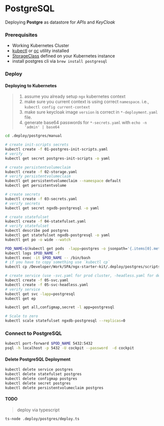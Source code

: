 # PostgreSQL

Deploying **Postgre** as datastore for _APIs_ and _KeyCloak_

### Prerequisites

- Working Kubernetes Cluster
- [kubectl](https://kubernetes.io/docs/tasks/tools/install-kubectl/) or [oc](https://docs.openshift.com/container-platform/3.11/cli_reference/get_started_cli.html) utility installed
- [StorageClass](https://kubernetes.io/docs/concepts/storage/storage-classes/) defined on your Kubernetes instance
- install postgres cli via `brew install postgresql`

### Deploy

#### Deploying to Kubernetes

> 1. assume you already setup `ngx` kubernetes context
> 2. make sure you current context is using correct `namespace`. i.e., `kubectl config current-context`
> 3. make sure keycloak image `version` is correct in `*-deployment.yaml` file.
> 4. generate base64 passwords for `*-secrets.yaml` with `echo -n 'admin' | base64`

```bash
cd .deploy/postgres/manual

# create init-scripts secrets
kubectl create -f 01-postgres-init-scripts.yaml
# verify
kubectl get secret postgres-init-scripts -o yaml

# create persistentvolumeclaim
kubectl create -f 02-storage.yaml
# verify persistentvolumeclaim
kubectl get persistentvolumeclaim --namespace default
kubectl get persistentvolume

# create secrets
kubectl create -f 03-secrets.yaml
# verify secrets
kubectl get secret ngxdb-postgresql -o yaml

# create statefulset
kubectl create -f 04-statefulset.yaml
# verify statefulset
kubectl describe pod postgres
kubectl get statefulset ngxdb-postgresql -o yaml
kubectl get po -o wide --watch

POD_NAME=$(kubectl get pods  -lapp=postgres -o jsonpath='{.items[0].metadata.name}')
kubectl logs $POD_NAME -f
kubectl exec -it $POD_NAME -- /bin/bash
# if you have to copy something use `kubectl cp`
kubectl cp /Developer/Work/SPA/ngx-starter-kit/.deploy/postgres/scripts/create_databases.sh $POD_NAME:/tmp/test.sh

# create service (use -svc.yaml for prod cluster, -headless.yaml for development)
kubectl create -f 05-svc.yaml
kubectl create -f 05-svc-headless.yaml
# verify service
kubectl get svc -lapp=postgresql
kubectl get ep

kubectl get all,configmap,secret -l app=postgresql

# Scale to zero
kubectl scale statefulset ngxdb-postgresql --replicas=0
```

### Connect to PostgreSQL

```bash
kubectl port-forward $POD_NAME 5432:5432
psql -h localhost -p 5432 -U cockpit --password  -d cockpit
```

#### Delete PostgreSQL Deployment

```bash
kubectl delete service postgres
kubectl delete statefulset postgres
kubectl delete configmap postgres
kubectl delete secret postgres
kubectl delete persistentvolumeclaim postgres
```

#### TODO

> deploy via typescript

```bash
ts-node .deploy/postgres/deploy.ts
```
